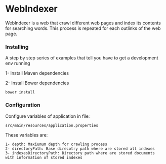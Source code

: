 # WebIndexer
WebIndexer is a web that crawl different web pages and index its contents for searching words.
This process is repeated for each outlinks of the web page.

### Installing

A step by step series of examples that tell you have to get a development env running

1- Install Maven dependencies

2- Install Bower dependencies

```
bower install
```

### Configuration

Configure variables of application in file:

```
src/main/resources/application.properties
```
These variables are:
```
1- depth: Maxiumum depth for crawling process
2- directoryPath: Base direcotry path where are stored all indexes
3- indexesDirectoryPath: Directory path where are stored documents with information of stored indexes
```